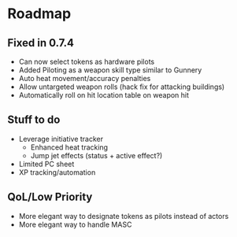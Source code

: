 # Roadmap

## Fixed in 0.7.4

- Can now select tokens as hardware pilots
- Added Piloting as a weapon skill type similar to Gunnery
- Auto heat movement/accuracy penalties
- Allow untargeted weapon rolls (hack fix for attacking buildings)
- Automatically roll on hit location table on weapon hit

## Stuff to do

- Leverage initiative tracker
  - Enhanced heat tracking
  - Jump jet effects (status + active effect?)
- Limited PC sheet
- XP tracking/automation

## QoL/Low Priority

- More elegant way to designate tokens as pilots instead of actors
- More elegant way to handle MASC
